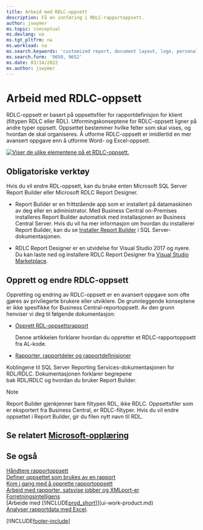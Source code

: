 ```yaml
---
title: Arbeid med RDLC-oppsett
description: Få en innføring i RDLC-rapportoppsett.
author: jswymer
ms.topic: conceptual
ms.devlang: na
ms.tgt_pltfrm: na
ms.workload: na
ms.search.keywords: 'customized report, document layout, logo, personalize'
ms.search.form: '9650, 9652'
ms.date: 03/14/2022
ms.author: jswymer
---
```

# <a name="working-with-rdlc-layouts"></a>Arbeid med RDLC-oppsett

RDLC-oppsett er basert på oppsettsfiler for rapportdefinisjon for klient (filtypen RDLC eller RDL). Utformingskonseptene for RDLC-oppsett ligner på andre typer oppsett. Oppsettet bestemmer hvilke felter som skal vises, og hvordan de skal organiseres. Å utforme RDLC-oppsett er imidlertid en mer avansert oppgave enn å utforme Word- og Excel-oppsett.

[![Viser de ulike elementene på et RDLC-oppsett.](media/rdlc-layout.png)](media/rdlc-layout.png#lightbox)

## <a name="required-tools"></a>Obligatoriske verktøy

Hvis du vil endre RDL-oppsett, kan du bruke enten Microsoft SQL Server Report Builder eller Microsoft RDLC Report Designer.

- Report Builder er en frittstående app som er installert på datamaskinen av deg eller en administrator. Med Business Central on-Premises installeres Report Builder automatisk med installasjonen av Business Central Server. Hvis du vil ha mer informasjon om hvordan du installerer Report Builder, kan du se [Installer Report Builder](/sql/reporting-services/install-windows/install-report-builder) i SQL Server-dokumentasjonen.

- RDLC Report Designer er en utvidelse for Visual Studio 2017 og nyere. Du kan laste ned og installere RDLC Report Designer fra [Visual Studio Marketplace](https://marketplace.visualstudio.com/items?itemName=ProBITools.MicrosoftRdlcReportDesignerforVisualStudio-18001).

## <a name="create-and-modify-rdlc-layouts"></a>Opprett og endre RDLC-oppsett

Oppretting og endring av RDLC-oppsett er en avansert oppgave som ofte gjøres av privilegerte brukere eller utviklere. De grunnleggende konseptene er ikke spesifikke for Business Central-reportoppsett. Av den grunn henviser vi deg til følgende dokumentasjon:

- [Opprett RDL-oppsettsrapport](/dynamics365/business-central/dev-itpro/developer/devenv-howto-rdl-report-layout)

    Denne artikkelen forklarer hvordan du oppretter et RDLC-rapportoppsett fra AL-kode.

- [Rapporter, rapportdeler og rapportdefinisjoner ](/sql/reporting-services/report-design/reports-report-parts-and-report-definitions-report-builder-and-ssrs?)

 Koblingene til SQL Server Reporting Services-dokumentasjonen for RDL/RDLC. Dokumentasjonen forklarer begrepene  
bak RDL/RDLC og hvordan du bruker Report Builder.

> [!NOTE]
> Report Builder gjenkjenner bare filtypen RDL, ikke RDLC. Oppsettsfiler som er eksportert fra Business Central, er RDLC-filtyper. Hvis du vil endre oppsettet i Report Builder, gir du filen nytt navn til RDL.

## <a name="see-related-microsoft-training"></a>Se relatert [Microsoft-opplæring](/training/modules/change-documents-dynamics-365-business-central/index)

## <a name="see-also"></a>Se også

[Håndtere rapportoppsett](ui-manage-report-layouts.md)  
[Definer oppsettet som brukes av en rapport](ui-set-report-layout.md)  
[Kom i gang med å opprette rapportoppsett](ui-get-started-layouts.md)  
[Arbeid med rapporter, satsvise jobber og XMLport-er](ui-work-report.md)  
[Forretningsintelligens](bi.md)  
[Arbeide med [!INCLUDE[prod_short](includes/prod_short.md)]](ui-work-product.md)  
[Analyser rapportdata med Excel](report-analyze-excel.md).

[!INCLUDE[footer-include](includes/footer-banner.md)]
